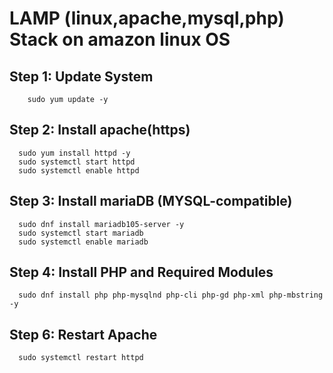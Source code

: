# **LAMP (linux,apache,mysql,php) Stack on amazon linux OS**

## Step 1:  Update System

  ```
      sudo yum update -y
  ```

## **Step 2: Install apache(https)**

  ```
    sudo yum install httpd -y
    sudo systemctl start httpd
    sudo systemctl enable httpd
  ```

## **Step 3: Install mariaDB (MYSQL-compatible)**

  ```
    sudo dnf install mariadb105-server -y
    sudo systemctl start mariadb
    sudo systemctl enable mariadb
  ```

## **Step 4: Install PHP and Required Modules**
  
  ```
    sudo dnf install php php-mysqlnd php-cli php-gd php-xml php-mbstring -y
  ```

## **Step 6: Restart Apache**

  ```
    sudo systemctl restart httpd
  ```


